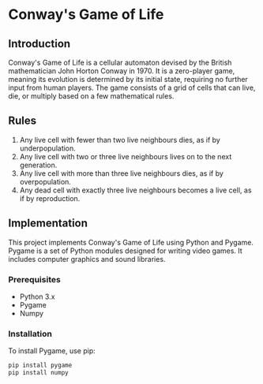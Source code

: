 # Conway's Game of Life

## Introduction

Conway's Game of Life is a cellular automaton devised by the British mathematician John Horton Conway in 1970. It is a zero-player game, meaning its evolution is determined by its initial state, requiring no further input from human players. The game consists of a grid of cells that can live, die, or multiply based on a few mathematical rules.

## Rules

1. Any live cell with fewer than two live neighbours dies, as if by underpopulation.
2. Any live cell with two or three live neighbours lives on to the next generation.
3. Any live cell with more than three live neighbours dies, as if by overpopulation.
4. Any dead cell with exactly three live neighbours becomes a live cell, as if by reproduction.

## Implementation

This project implements Conway's Game of Life using Python and Pygame. Pygame is a set of Python modules designed for writing video games. It includes computer graphics and sound libraries.

### Prerequisites

- Python 3.x
- Pygame
- Numpy

### Installation

To install Pygame, use pip:

```bash
pip install pygame
pip install numpy
